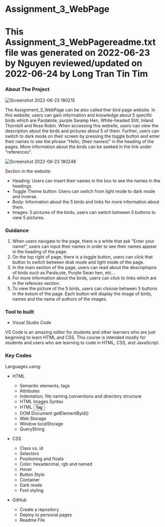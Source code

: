 # Assignment_3_WebPage
# This Assignment_3_WebPagereadme.txt file was generated on 2022-06-23 by Nguyen reviewed/updated on 2022-06-24 by Long Tran Tin Tim
<!-- ABOUT THE PROJECT -->
### About The Project
![Screenshot 2022-06-23 180215](https://user-images.githubusercontent.com/106289274/175254632-a53b0013-9372-41cd-b9ed-ba42bc71f271.png)

The Assignment_3_WebPage can be also called ther bird page website. In this website, users can gain information and knowledge about 5 specific birds which are Pardalote, purple Swamp Hen, White-headed Stilt, Inland Thornbill and Rose Robin. When accessing this website, users can view the description about the birds and pictures about 5 of them. Further, users can switch to dark mode on their screen by pressing the toggle button and enter their names to see the phrase "Hello, (their names)" in the heading of the pages. More information about the birds can be seeked in the link under "references". 


![Screenshot 2022-06-23 180248](https://user-images.githubusercontent.com/106289274/175254646-bc2ae309-3fc1-4d53-a2f5-13403247c7fd.png)

Section in the website:
* Heading: Users can insert their names in the box to see the names in the headings.
* Toggle Theme button: Users can switch from light mode to dark mode and inverse.
* Body: Information about the 5 birds and links for more information about them.
* Images: 5 pictures of the birds, users can switch between 5 buttons to view 5 pictures.


### Guidance

1. When users navigate to the page, there is a white that ask "Enter your name!", users can input their names in order to see their names appear in the heading of the page.
2. On the top right of page, there is a toggle button, users can click that button to switch between drak mode and light mode of the page.
3. In the main section of the page, users can read about the descriptopns of birds such as Parda;ote, Purple Swan hen, etc...
4. For more information about the birds, users can click to links which are in the refences section.
5. To view the picture of the 5 birds, users can choose between 5 buttons in the botom of the page. Each button will display the image of birds, names and the name of authors of the images. 


### Tool to built

* Visual Studio Code

VS Code is an amazing editor for students and other learners who are just beginning to learn HTML and CSS. This course is intended mostly for students and users who are learning to code in HTML, CSS, and JavaScript.

### Key Codes

Languages using: 
* HTML
  * Semantic elements, tags
  * Attributes
  * Indentation, file naming conventions and directory structure
  * HTML Images Syntax
  * HTML <button> Tag
  * DOM Document getElementById()
  * Web Storage 
  * Window localStorage
  * QueryString
  
* CSS
  * Class vs. id
  * Selectors
  * Positioning and floats
  * Color: hexadecimal, rgb and named
  * Hover
  * Button Style
  * Container
  * Dark mode
  * Font styling
  
* GitHub
  * Create a repository
  * Deploy to personal pages
  * Readme File

